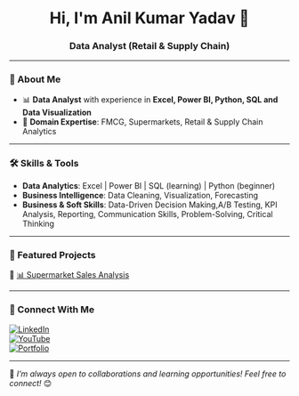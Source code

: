 <h1 align="center">Hi, I'm Anil Kumar Yadav 👋</h1>
<h3 align="center">Data Analyst (Retail & Supply Chain) </h3>

---

### 🔹 About Me
- 📊 **Data Analyst** with experience in **Excel, Power BI, Python, SQL and Data Visualization**     
- 🛒 **Domain Expertise**: FMCG, Supermarkets, Retail & Supply Chain Analytics  

---

### 🛠 Skills & Tools
- **Data Analytics**: Excel | Power BI | SQL (learning) | Python (beginner)
- **Business Intelligence**: Data Cleaning, Visualization, Forecasting
- **Business & Soft Skills**: Data-Driven Decision Making,A/B Testing, KPI Analysis, Reporting, Communication Skills, Problem-Solving, Critical Thinking

---

### 📌 Featured Projects  
🔹 [📊 Supermarket Sales Analysis](https://github.com/aniyadav17/supermarket-sales-analysis)  

---

### 🔗 Connect With Me
[![LinkedIn](https://img.shields.io/badge/LinkedIn-Connect-blue?logo=linkedin)](www.linkedin.com/in/anil-yadav1795)  
[![YouTube](https://img.shields.io/badge/YouTube-Subscribe-red?logo=youtube)](https://www.youtube.com/@DataInShorts)  
[![Portfolio](https://img.shields.io/badge/Portfolio-View-green?logo=portfolio)](your-portfolio-link)  

---

🚀 *I’m always open to collaborations and learning opportunities! Feel free to connect!* 😊  


